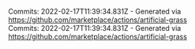 Commits: 2022-02-17T11:39:34.831Z - Generated via https://github.com/marketplace/actions/artificial-grass
<br>
Commits: 2022-02-17T11:39:34.831Z - Generated via https://github.com/marketplace/actions/artificial-grass
<br>
